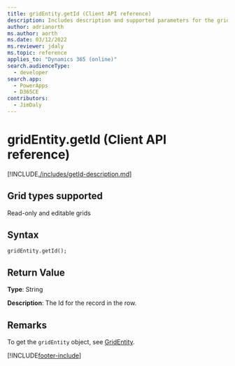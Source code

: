 ```yaml
---
title: gridEntity.getId (Client API reference)
description: Includes description and supported parameters for the gridEntity.getId method.
author: adrianorth
ms.author: aorth
ms.date: 03/12/2022
ms.reviewer: jdaly
ms.topic: reference
applies_to: "Dynamics 365 (online)"
search.audienceType: 
  - developer
search.app: 
  - PowerApps
  - D365CE
contributors:
  - JimDaly
---
```

# gridEntity.getId (Client API reference)



[!INCLUDE[./includes/getId-description.md](./includes/getId-description.md)]

## Grid types supported

Read-only and editable grids

## Syntax

`gridEntity.getId();`

## Return Value

**Type**: String

**Description**: The Id for the record in the row.

## Remarks

To get the `gridEntity` object, see [GridEntity](../gridentity.md). 



[!INCLUDE[footer-include](../../../../../../includes/footer-banner.md)]